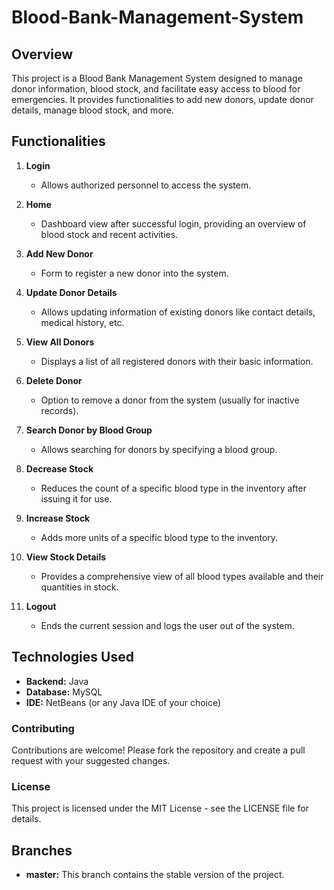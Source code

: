 # Blood-Bank-Management-System

## Overview
This project is a Blood Bank Management System designed to manage donor information, blood stock, and facilitate easy access to blood for emergencies. It provides functionalities to add new donors, update donor details, manage blood stock, and more.

## Functionalities

1. **Login**
   - Allows authorized personnel to access the system.
   
2. **Home**
   - Dashboard view after successful login, providing an overview of blood stock and recent activities.
   
3. **Add New Donor**
   - Form to register a new donor into the system.
   
4. **Update Donor Details**
   - Allows updating information of existing donors like contact details, medical history, etc.
   
5. **View All Donors**
   - Displays a list of all registered donors with their basic information.
   
6. **Delete Donor**
   - Option to remove a donor from the system (usually for inactive records).
   
7. **Search Donor by Blood Group**
   - Allows searching for donors by specifying a blood group.

8. **Decrease Stock**
   - Reduces the count of a specific blood type in the inventory after issuing it for use.
   
9. **Increase Stock**
   - Adds more units of a specific blood type to the inventory.
   
10. **View Stock Details**
    - Provides a comprehensive view of all blood types available and their quantities in stock.
    
11. **Logout**
    - Ends the current session and logs the user out of the system.

## Technologies Used
- **Backend:** Java
- **Database:** MySQL
- **IDE:** NetBeans (or any Java IDE of your choice)


 ### Contributing

Contributions are welcome! Please fork the repository and create a pull request with your suggested changes.

### License

This project is licensed under the MIT License - see the LICENSE file for details.

## Branches
- **master:** This branch contains the stable version of the project.
